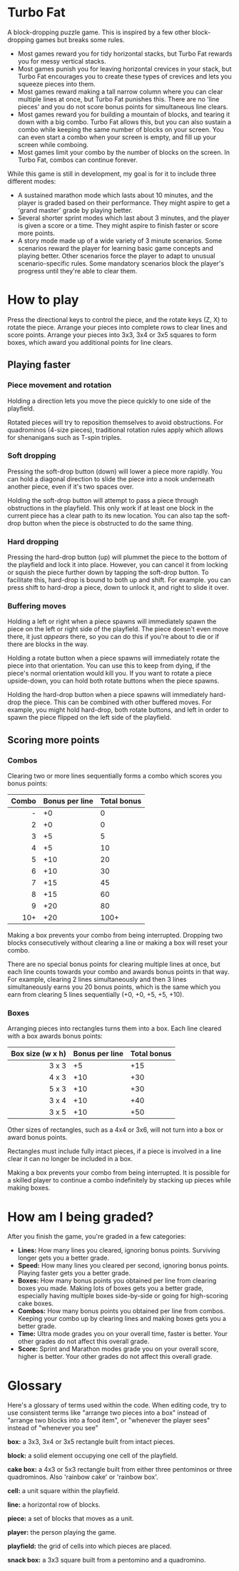 # Turbo Fat
A block-dropping puzzle game. This is inspired by a few other block-dropping games but breaks some rules.

  * Most games reward you for tidy horizontal stacks, but Turbo Fat rewards you for messy vertical stacks.
  * Most games punish you for leaving horizontal crevices in your stack, but Turbo Fat encourages you to create these types of crevices and lets you squeeze pieces into them.
  * Most games reward making a tall narrow column where you can clear multiple lines at once, but Turbo Fat punishes this. There are no 'line pieces' and you do not score bonus points for simultaneous line clears.
  * Most games reward you for building a mountain of blocks, and tearing it down with a big combo. Turbo Fat allows this, but you can also sustain a combo while keeping the same number of blocks on your screen. You can even start a combo when your screen is empty, and fill up your screen while comboing.
  * Most games limit your combo by the number of blocks on the screen. In Turbo Fat, combos can continue forever.

While this game is still in development, my goal is for it to include three different modes:

  * A sustained marathon mode which lasts about 10 minutes, and the player is graded based on their performance. They might aspire to get a 'grand master' grade by playing better.
  * Several shorter sprint modes which last about 3 minutes, and the player is given a score or a time. They might aspire to finish faster or score more points.
  * A story mode made up of a wide variety of 3 minute scenarios. Some scenarios reward the player for learning basic game concepts and playing better. Other scenarios force the player to adapt to unusual scenario-specific rules. Some mandatory scenarios block the player's progress until they're able to clear them.

# How to play

Press the directional keys to control the piece, and the rotate keys (Z, X) to rotate the piece. Arrange your pieces into complete rows to clear lines and score points. Arrange your pieces into 3x3, 3x4 or 3x5 squares to form boxes, which award you additional points for line clears.

## Playing faster

### Piece movement and rotation

Holding a direction lets you move the piece quickly to one side of the playfield.

Rotated pieces will try to reposition themselves to avoid obstructions. For quadrominos (4-size pieces), traditional rotation rules apply which allows for shenanigans such as T-spin triples.

### Soft dropping

Pressing the soft-drop button (down) will lower a piece more rapidly. You can hold a diagonal direction to slide the piece into a nook underneath another piece, even if it's two spaces over.

Holding the soft-drop button will attempt to pass a piece through obstructions in the playfield. This only work if at least one block in the current piece has a clear path to its new location. You can also tap the soft-drop button when the piece is obstructed to do the same thing.

### Hard dropping

Pressing the hard-drop button (up) will plummet the piece to the bottom of the playfield and lock it into place. However, you can cancel it from locking or squish the piece further down by tapping the soft-drop button. To facilitate this, hard-drop is bound to both up and shift. For example. you can press shift to hard-drop a piece, down to unlock it, and right to slide it over.

### Buffering moves

Holding a left or right when a piece spawns will immediately spawn the piece on the left or right side of the playfield. The piece doesn't even move there, it just *appears* there, so you can do this if you're about to die or if there are blocks in the way.

Holding a rotate button when a piece spawns will immediately rotate the piece into that orientation. You can use this to keep from dying, if the piece's normal orientation would kill you. If you want to rotate a piece upside-down, you can hold both rotate buttons when the piece spawns.

Holding the hard-drop button when a piece spawns will immediately hard-drop the piece. This can be combined with other buffered moves. For example, you might hold hard-drop, both rotate buttons, and left in order to spawn the piece flipped on the left side of the playfield.

## Scoring more points

### Combos

Clearing two or more lines sequentially forms a combo which scores you bonus points:

| Combo | Bonus per line | Total bonus |
| -: | - | - |
| - | +0 | 0 |
| 2 | +0 | 0 |
| 3 | +5 | 5 |
| 4 | +5 | 10 |
| 5 | +10 | 20 |
| 6 | +10 | 30 |
| 7 | +15 | 45 |
| 8 | +15 | 60 |
| 9 | +20 | 80 |
| 10+ | +20 | 100+ |

Making a box prevents your combo from being interrupted. Dropping two blocks consecutively without clearing a line or making a box will reset your combo.

There are no special bonus points for clearing multiple lines at once, but each line counts towards your combo and awards bonus points in that way. For example, clearing 2 lines simultaneously and then 3 lines simultaneously earns you 20 bonus points, which is the same which you earn from clearing 5 lines sequentially (+0, +0, +5, +5, +10).

### Boxes

Arranging pieces into rectangles turns them into a box. Each line cleared with a box awards bonus points:

| Box size (w x h) | Bonus per line | Total bonus |
| -: | - | - |
| 3 x 3 | +5 | +15 |
| 4 x 3 | +10 | +30 |
| 5 x 3 | +10 | +30 |
| 3 x 4 | +10 | +40 |
| 3 x 5 | +10 | +50 |

Other sizes of rectangles, such as a 4x4 or 3x6, will not turn into a box or award bonus points.

Rectangles must include fully intact pieces, if a piece is involved in a line clear it can no longer be included in a box.

Making a box prevents your combo from being interrupted. It is possible for a skilled player to continue a combo indefinitely by stacking up pieces while making boxes.

# How am I being graded?

After you finish the game, you're graded in a few categories:

  * **Lines:** How many lines you cleared, ignoring bonus points. Surviving longer gets you a better grade.
  * **Speed:** How many lines you cleared per second, ignoring bonus points. Playing faster gets you a better grade.
  * **Boxes:** How many bonus points you obtained per line from clearing boxes you made. Making lots of boxes gets you a better grade, especially having multiple boxes side-by-side or going for high-scoring cake boxes.
  * **Combos:** How many bonus points you obtained per line from combos. Keeping your combo up by clearing lines and making boxes gets you a better grade.
  * **Time:** Ultra mode grades you on your overall time, faster is better. Your other grades do not affect this overall grade.
  * **Score:** Sprint and Marathon modes grade you on your overall score, higher is better. Your other grades do not affect this overall grade.

# Glossary

Here's a glossary of terms used within the code. When editing code, try to use consistent terms like "arrange two pieces into a box" instead of "arrange two blocks into a food item", or "whenever the player sees" instead of "whenever you see"

**box:** a 3x3, 3x4 or 3x5 rectangle built from intact pieces.

**block:** a solid element occupying one cell of the playfield.

**cake box:** a 4x3 or 5x3 rectangle built from either three pentominos or three quadrominos. Also 'rainbow cake' or 'rainbow box'.

**cell:** a unit square within the playfield.

**line:** a horizontal row of blocks.

**piece:** a set of blocks that moves as a unit. 

**player:** the person playing the game.

**playfield:** the grid of cells into which pieces are placed. 

**snack box:** a 3x3 square built from a pentomino and a quadromino.
